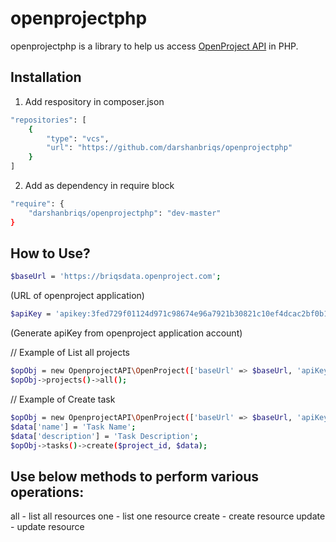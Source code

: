 # openprojectphp
openprojectphp is a library to help us access <a href="http://docs.openproject.org/apiv3-doc/" target="_blank">OpenProject API</a> in PHP.

## Installation
1. Add respository in composer.json
```sh
"repositories": [
    {
        "type": "vcs",
        "url": "https://github.com/darshanbriqs/openprojectphp"
    }
]
```

2. Add as dependency in require block
```sh
"require": {
    "darshanbriqs/openprojectphp": "dev-master"
}
```

## How to Use?
```sh
$baseUrl = 'https://briqsdata.openproject.com';
```
(URL of openproject application)
```sh
$apiKey = 'apikey:3fed729f01124d971c98674e96a7921b30821c10ef4dcac2bf0b18b4d3d315d0';
```
(Generate apiKey from openproject application account)

// Example of List all projects
```sh
$opObj = new OpenprojectAPI\OpenProject(['baseUrl' => $baseUrl, 'apiKey' => $apiKey]);
$opObj->projects()->all();
```
// Example of Create task
```sh
$opObj = new OpenprojectAPI\OpenProject(['baseUrl' => $baseUrl, 'apiKey' => $apiKey]);
$data['name'] = 'Task Name';
$data['description'] = 'Task Description';
$opObj->tasks()->create($project_id, $data);
```
## Use below methods to perform various operations:
all - list all resources
one - list one resource
create - create resource
update - update resource
